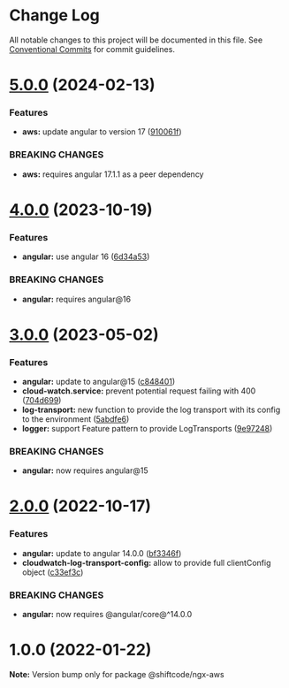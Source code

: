 # Change Log

All notable changes to this project will be documented in this file.
See [Conventional Commits](https://conventionalcommits.org) for commit guidelines.

# [5.0.0](https://github.com/shiftcode/sc-ng-commons-public/compare/@shiftcode/ngx-aws@4.0.0...@shiftcode/ngx-aws@5.0.0) (2024-02-13)

### Features

- **aws:** update angular to version 17 ([910061f](https://github.com/shiftcode/sc-ng-commons-public/commit/910061fdfe9bfc0ab9e43725ef77a8ffc994f626))

### BREAKING CHANGES

- **aws:** requires angular 17.1.1 as a peer dependency

# [4.0.0](https://github.com/shiftcode/sc-ng-commons-public/compare/@shiftcode/ngx-aws@3.0.0...@shiftcode/ngx-aws@4.0.0) (2023-10-19)

### Features

- **angular:** use angular 16 ([6d34a53](https://github.com/shiftcode/sc-ng-commons-public/commit/6d34a534d7ce2a88f2ecfee6429b226ce493d20b))

### BREAKING CHANGES

- **angular:** requires angular@16

# [3.0.0](https://github.com/shiftcode/sc-ng-commons-public/compare/@shiftcode/ngx-aws@2.0.0...@shiftcode/ngx-aws@3.0.0) (2023-05-02)

### Features

- **angular:** update to angular@15 ([c848401](https://github.com/shiftcode/sc-ng-commons-public/commit/c848401fc4776d87dbbfa3892062f7efefcf742a))
- **cloud-watch.service:** prevent potential request failing with 400 ([704d699](https://github.com/shiftcode/sc-ng-commons-public/commit/704d6993a8073ed3a84b46d3cb4ae64b7f301a0f))
- **log-transport:** new function to provide the log transport with its config to the environment ([5abdfe6](https://github.com/shiftcode/sc-ng-commons-public/commit/5abdfe6fdf7d7383316c31d59bf135680dc07567))
- **logger:** support Feature pattern to provide LogTransports ([9e97248](https://github.com/shiftcode/sc-ng-commons-public/commit/9e972485fed0fabfee6f537357a38b215c5732db))

### BREAKING CHANGES

- **angular:** now requires angular@15

# [2.0.0](https://github.com/shiftcode/sc-ng-commons-public/compare/@shiftcode/ngx-aws@1.0.0...@shiftcode/ngx-aws@2.0.0) (2022-10-17)

### Features

- **angular:** update to angular 14.0.0 ([bf3346f](https://github.com/shiftcode/sc-ng-commons-public/commit/bf3346fe8a2004666cc297dff0ab4d56e32a6418))
- **cloudwatch-log-transport-config:** allow to provide full clientConfig object ([c33ef3c](https://github.com/shiftcode/sc-ng-commons-public/commit/c33ef3c489090714e5eb2684910fefac54eaea52))

### BREAKING CHANGES

- **angular:** now requires @angular/core@^14.0.0

# 1.0.0 (2022-01-22)

**Note:** Version bump only for package @shiftcode/ngx-aws
